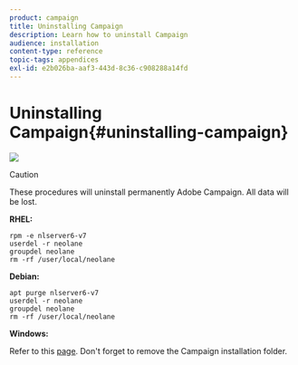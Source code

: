 ```yaml
---
product: campaign
title: Uninstalling Campaign
description: Learn how to uninstall Campaign
audience: installation
content-type: reference
topic-tags: appendices
exl-id: e2b026ba-aaf3-443d-8c36-c908288a14fd
---
```

# Uninstalling Campaign{#uninstalling-campaign}

![](assets/do-not-localize/v7-only.svg)

>[!CAUTION]
>
>These procedures will uninstall permanently Adobe Campaign. All data will be lost.

**RHEL:**

```
rpm -e nlserver6-v7
userdel -r neolane
groupdel neolane
rm -rf /user/local/neolane
```

**Debian:**

```
apt purge nlserver6-v7
userdel -r neolane
groupdel neolane
rm -rf /user/local/neolane
```

**Windows:**

Refer to this [page](../../migration/using/migrating-in-windows-for-adobe-campaign-7.md#deleting-and-cleansing-adobe-campaign-previous-version). Don't forget to remove the Campaign installation folder.
